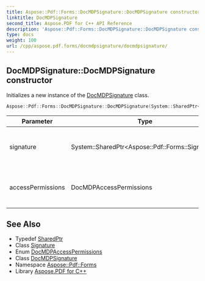 ```yaml
---
title: Aspose::Pdf::Forms::DocMDPSignature::DocMDPSignature constructor
linktitle: DocMDPSignature
second_title: Aspose.PDF for C++ API Reference
description: 'Aspose::Pdf::Forms::DocMDPSignature::DocMDPSignature constructor. Initializes a new instance of the DocMDPSignature class in C++.'
type: docs
weight: 100
url: /cpp/aspose.pdf.forms/docmdpsignature/docmdpsignature/
---
```

## DocMDPSignature::DocMDPSignature constructor


Initializes a new instance of the [DocMDPSignature](../) class.

```cpp
Aspose::Pdf::Forms::DocMDPSignature::DocMDPSignature(System::SharedPtr<Aspose::Pdf::Forms::Signature> signature, DocMDPAccessPermissions accessPermissions)
```


| Parameter | Type | Description |
| --- | --- | --- |
| signature | System::SharedPtr\<Aspose::Pdf::Forms::Signature\> | The signature object that used during signing. |
| accessPermissions | DocMDPAccessPermissions | The access permissions granted for this document. |

## See Also

* Typedef [SharedPtr](../../../system/sharedptr/)
* Class [Signature](../../signature/)
* Enum [DocMDPAccessPermissions](../../docmdpaccesspermissions/)
* Class [DocMDPSignature](../)
* Namespace [Aspose::Pdf::Forms](../../)
* Library [Aspose.PDF for C++](../../../)
